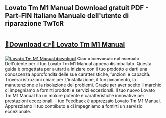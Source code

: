 ## Lovato Tm M1 Manual Download gratuit PDF - Part-FIN Italiano Manuale dell'utente di riparazione TwTcR

# <h2><a href="http://dfcea3w.blite.top/?on=Lovato+Tm+M1+Manual">🔗Download 👉🔴 Lovato Tm M1 Manual</a></h2>

[![Lovato Tm M1 Manual download](https://i.imgur.com/lujVjoI.png)](http://dfcea3w.blite.top/?on=Lovato+Tm+M1+Manual)
Ciao e benvenuto nel manuale Dell'utente per il tuo Lovato Tm M1 Manual appena disimballato. Questa guida è progettata per aiutarti a iniziare con il tuo prodotto e darti una conoscenza approfondita delle sue caratteristiche, funzioni e capacità. Troverai istruzioni chiare per L'installazione, il funzionamento, la manutenzione e la risoluzione dei problemi. Grazie per aver scelto il marchio ci impegniamo a fornirti prodotti e servizi eccezionali. Il tuo nuovo Lovato Tm M1 Manual ha un motore potente e caratteristiche innovative per prestazioni eccezionali. Il tuo Feedback è apprezzato Lovato Tm M1 Manual. Apprezziamo il tuo contributo e ci impegniamo a fornirti un servizio eccezionale.
